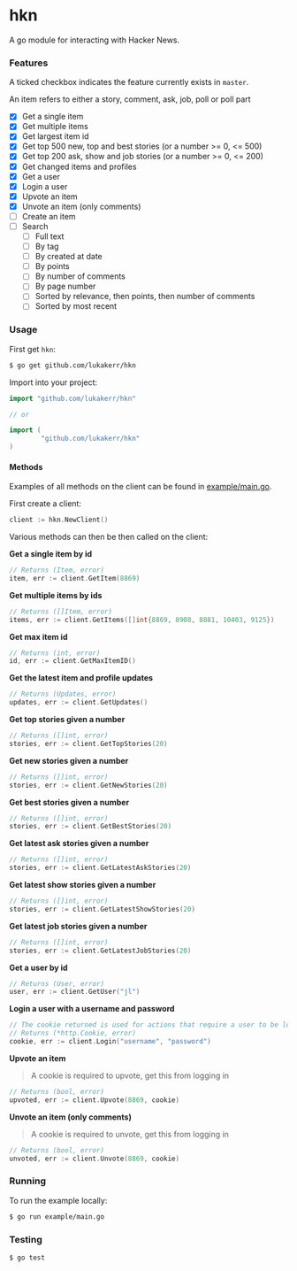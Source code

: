 # hkn

A go module for interacting with Hacker News.

### Features

A ticked checkbox indicates the feature currently exists in `master`.

An item refers to either a story, comment, ask, job, poll or poll part

- [x] Get a single item
- [x] Get multiple items
- [x] Get largest item id
- [x] Get top 500 new, top and best stories (or a number >= 0, <= 500)
- [x] Get top 200 ask, show and job stories (or a number >= 0, <= 200)
- [x] Get changed items and profiles
- [x] Get a user
- [x] Login a user
- [x] Upvote an item
- [x] Unvote an item (only comments)
- [ ] Create an item
- [ ] Search
  - [ ] Full text
  - [ ] By tag
  - [ ] By created at date
  - [ ] By points
  - [ ] By number of comments
  - [ ] By page number
  - [ ] Sorted by relevance, then points, then number of comments
  - [ ] Sorted by most recent

### Usage

First get `hkn`:

```bash
$ go get github.com/lukakerr/hkn
```

Import into your project:

```go
import "github.com/lukakerr/hkn"

// or

import (
        "github.com/lukakerr/hkn"
)
```

#### Methods

Examples of all methods on the client can be found in [example/main.go](./example/main.go).

First create a client:

```go
client := hkn.NewClient()
```

Various methods can then be then called on the client:

**Get a single item by id**

```go
// Returns (Item, error)
item, err := client.GetItem(8869)
```

**Get multiple items by ids**

```go
// Returns ([]Item, error)
items, err := client.GetItems([]int{8869, 8908, 8881, 10403, 9125})
```

**Get max item id**

```go
// Returns (int, error)
id, err := client.GetMaxItemID()
```

**Get the latest item and profile updates**

```go
// Returns (Updates, error)
updates, err := client.GetUpdates()
```

**Get top stories given a number**

```go
// Returns ([]int, error)
stories, err := client.GetTopStories(20)
```

**Get new stories given a number**

```go
// Returns ([]int, error)
stories, err := client.GetNewStories(20)
```

**Get best stories given a number**

```go
// Returns ([]int, error)
stories, err := client.GetBestStories(20)
```

**Get latest ask stories given a number**

```go
// Returns ([]int, error)
stories, err := client.GetLatestAskStories(20)
```

**Get latest show stories given a number**

```go
// Returns ([]int, error)
stories, err := client.GetLatestShowStories(20)
```

**Get latest job stories given a number**

```go
// Returns ([]int, error)
stories, err := client.GetLatestJobStories(20)
```

**Get a user by id**

```go
// Returns (User, error)
user, err := client.GetUser("jl")
```

**Login a user with a username and password**

```go
// The cookie returned is used for actions that require a user to be logged in
// Returns (*http.Cookie, error)
cookie, err := client.Login("username", "password")
```

**Upvote an item**

> A cookie is required to upvote, get this from logging in

```go
// Returns (bool, error)
upvoted, err := client.Upvote(8869, cookie)
```

**Unvote an item (only comments)**

> A cookie is required to unvote, get this from logging in

```go
// Returns (bool, error)
unvoted, err := client.Unvote(8869, cookie)
```

### Running

To run the example locally:

```bash
$ go run example/main.go
```

### Testing

```bash
$ go test
```
